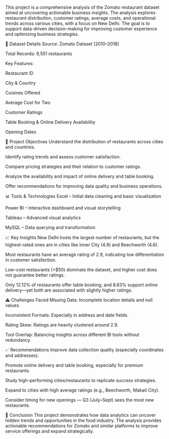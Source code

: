 This project is a comprehensive analysis of the Zomato restaurant dataset aimed at uncovering actionable business insights. The analysis explores restaurant distribution, customer ratings, average costs, and operational trends across various cities, with a focus on New Delhi. The goal is to support data-driven decision-making for improving customer experience and optimizing business strategies.

📁 Dataset Details
Source: Zomato Dataset (2010–2018)

Total Records: 9,551 restaurants

Key Features:

Restaurant ID

City & Country

Cuisines Offered

Average Cost for Two

Customer Ratings

Table Booking & Online Delivery Availability

Opening Dates

🎯 Project Objectives
Understand the distribution of restaurants across cities and countries.

Identify rating trends and assess customer satisfaction.

Compare pricing strategies and their relation to customer ratings.

Analyze the availability and impact of online delivery and table booking.

Offer recommendations for improving data quality and business operations.

📊 Tools & Technologies
Excel – Initial data cleaning and basic visualization

Power BI – Interactive dashboard and visual storytelling

Tableau – Advanced visual analytics

MySQL – Data querying and transformation

📈 Key Insights
New Delhi hosts the largest number of restaurants, but the highest-rated ones are in cities like Inner City (4.9) and Beechworth (4.6).

Most restaurants have an average rating of 2.9, indicating low differentiation in customer satisfaction.

Low-cost restaurants (<$50) dominate the dataset, and higher cost does not guarantee better ratings.

Only 12.12% of restaurants offer table booking, and 8.63% support online delivery—yet both are associated with slightly higher ratings.

⚠️ Challenges Faced
Missing Data: Incomplete location details and null values.

Inconsistent Formats: Especially in address and date fields.

Rating Skew: Ratings are heavily clustered around 2.9.

Tool Overlap: Balancing insights across different BI tools without redundancy.

✅ Recommendations
Improve data collection quality (especially coordinates and addresses).

Promote online delivery and table booking, especially for premium restaurants.

Study high-performing cities/restaurants to replicate success strategies.

Expand to cities with high average ratings (e.g., Beechworth, Makati City).

Consider timing for new openings — Q3 (July–Sept) sees the most new restaurants.

📌 Conclusion
This project demonstrates how data analytics can uncover hidden trends and opportunities in the food industry. The analysis provides actionable recommendations for Zomato and similar platforms to improve service offerings and expand strategically.
